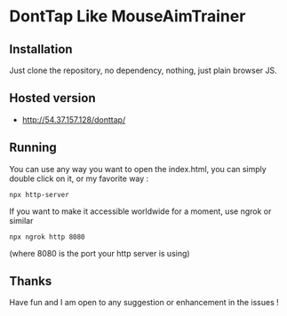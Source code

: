 # DontTap Like MouseAimTrainer

## Installation

Just clone the repository, no dependency, nothing, just plain browser JS.

## Hosted version

- http://54.37.157.128/donttap/

## Running

You can use any way you want to open the index.html, you can simply double click on it, or my favorite way :

```
npx http-server 
```

If you want to make it accessible worldwide for a moment, use ngrok or similar

```
npx ngrok http 8080
```

(where 8080 is the port your http server is using)

## Thanks

Have fun and I am open to any suggestion or enhancement in the issues !
